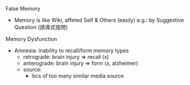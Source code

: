 False Memory
- Memory is like Wiki, affeted Self & Others (easily)
  e.g.: by Suggestive Question (誘導式提問)

Memory Dysfunction
- Amnesia: inability to recall/form memory
  types
	- retrograde:   brain injury => recall (x)
	- anterograde:  brain injury => form (x, alzheimer)
	- source:
		- bcs of too many similar media source